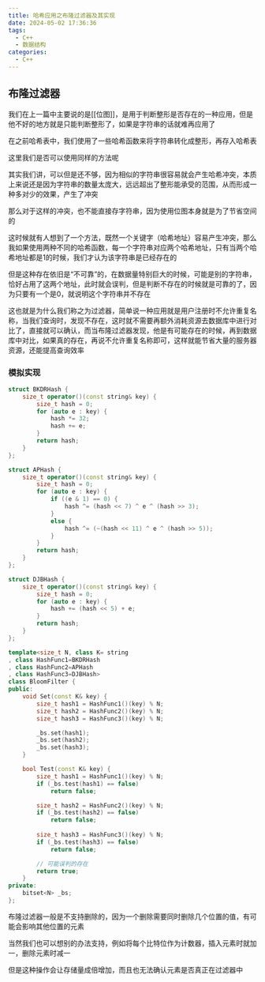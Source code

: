 ```yaml
---
title: 哈希应用之布隆过滤器及其实现
date: 2024-05-02 17:36:36
tags:
  - C++
  - 数据结构
categories:
  - C++
---
```


## 布隆过滤器

我们在上一篇中主要说的是[[位图]]，是用于判断整形是否存在的一种应用，但是他不好的地方就是只能判断整形了，如果是字符串的话就难再应用了

在之前哈希表中，我们使用了一些哈希函数来将字符串转化成整形，再存入哈希表

这里我们是否可以使用同样的方法呢

其实我们讲，可以但是还不够，因为相似的字符串很容易就会产生哈希冲突，本质上来说还是因为字符串的数量太庞大，远远超出了整形能承受的范围，从而形成一种多对少的效果，产生了冲突

那么对于这样的冲突，也不能直接存字符串，因为使用位图本身就是为了节省空间的

这时候就有人想到了一个方法，既然一个关键字（哈希地址）容易产生冲突，那么我如果使用两种不同的哈希函数，每一个字符串对应两个哈希地址，只有当两个哈希地址都是1的时候，我们才认为该字符串是已经存在的

但是这种存在依旧是“不可靠”的，在数据量特别巨大的时候，可能是别的字符串，恰好占用了这两个地址，此时就会误判，但是判断不存在的时候就是可靠的了，因为只要有一个是0，就说明这个字符串并不存在

这也就是为什么我们称之为过滤器，简单说一种应用就是用户注册时不允许重复名称，当我们查询时，发现不存在，这时就不需要再额外消耗资源去数据库中进行对比了，直接就可以确认，而当布隆过滤器发现，他是有可能存在的时候，再到数据库中对比，如果真的存在，再说不允许重复名称即可，这样就能节省大量的服务器资源，还能提高查询效率

### 模拟实现

```cpp
struct BKDRHash {
	size_t operator()(const string& key) {
		size_t hash = 0;
		for (auto e : key) {
			hash *= 32;
			hash += e;
		}
		return hash;
	}
};

struct APHash {
	size_t operator()(const string& key) {
		size_t hash = 0;
		for (auto e : key) {
			if ((e & 1) == 0) {
				hash ^= (hash << 7) ^ e ^ (hash >> 3);
			}
			else {
				hash ^= (~(hash << 11) ^ e ^ (hash >> 5));
			}
		}
		return hash;
	}
};

struct DJBHash {
	size_t operator()(const string& key) {
		size_t hash = 0;
		for (auto e : key) {
			hash += (hash << 5) + e;
		}
		return hash;
	}
};

template<size_t N, class K= string
, class HashFunc1=BKDRHash
, class HashFunc2=APHash
, class HashFunc3=DJBHash>
class BloomFilter {
public:
	void Set(const K& key) {
		size_t hash1 = HashFunc1()(key) % N;
		size_t hash2 = HashFunc2()(key) % N;
		size_t hash3 = HashFunc3()(key) % N;

		_bs.set(hash1);
		_bs.set(hash2);
		_bs.set(hash3);
	}

	bool Test(const K& key) {
		size_t hash1 = HashFunc1()(key) % N;
		if (_bs.test(hash1) == false)
			return false;

		size_t hash2 = HashFunc2()(key) % N;
		if (_bs.test(hash2) == false)
			return false; 
		
		size_t hash3 = HashFunc3()(key) % N;
		if (_bs.test(hash3) == false)
			return false;

		// 可能误判的存在
		return true;
	}
private:
	bitset<N> _bs;
};
```

布隆过滤器一般是不支持删除的，因为一个删除需要同时删除几个位置的值，有可能会影响其他位置的元素

当然我们也可以想别的办法支持，例如将每个比特位作为计数器，插入元素时就加一，删除元素时减一

但是这种操作会让存储量成倍增加，而且也无法确认元素是否真正在过滤器中
